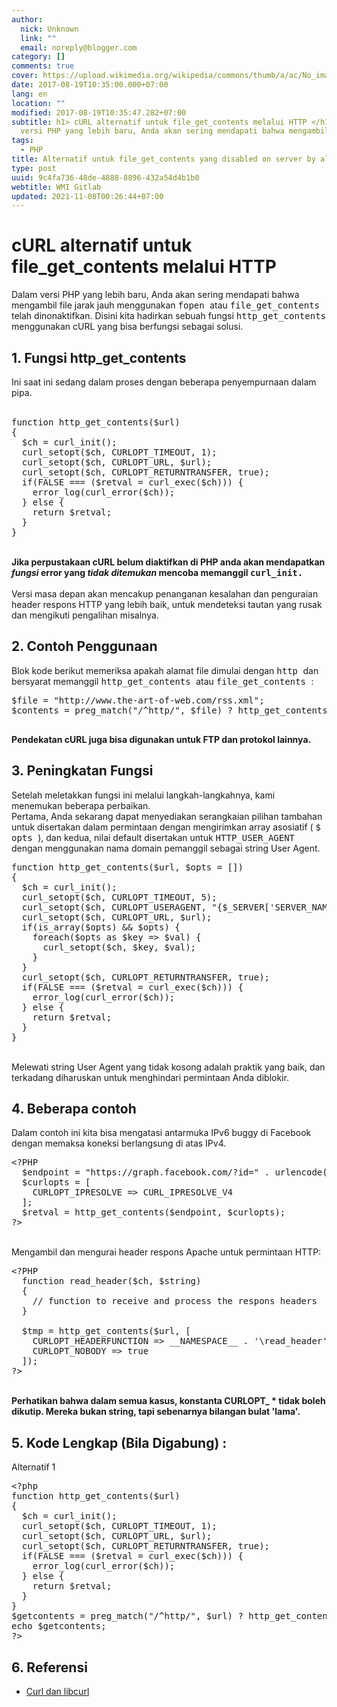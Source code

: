 ```yaml
---
author:
  nick: Unknown
  link: ""
  email: noreply@blogger.com
category: []
comments: true
cover: https://upload.wikimedia.org/wikipedia/commons/thumb/a/ac/No_image_available.svg/2048px-No_image_available.svg.png
date: 2017-08-19T10:35:00.000+07:00
lang: en
location: ""
modified: 2017-08-19T10:35:47.282+07:00
subtitle: h1> cURL alternatif untuk file_get_contents melalui HTTP </h1>Dalam
  versi PHP yang lebih baru, Anda akan sering mendapati bahwa mengambil
tags:
  - PHP
title: Alternatif untuk file_get_contents yang disabled on server by allow_url_fopen=0
type: post
uuid: 9c4fa736-48de-4888-8896-432a54d4b1b0
webtitle: WMI Gitlab
updated: 2021-11-08T00:26:44+07:00
---
```


<h1> cURL alternatif untuk file_get_contents melalui HTTP </h1>Dalam versi PHP yang lebih baru, Anda akan sering mendapati bahwa mengambil file jarak jauh menggunakan    <tt> fopen    </tt> atau    <tt> file_get_contents    </tt> telah dinonaktifkan. Disini kita hadirkan sebuah fungsi    <tt> http_get_contents    </tt> menggunakan cURL yang bisa berfungsi sebagai solusi. <br><h2 id="section_0"> 1. Fungsi http_get_contents </h2>Ini saat ini sedang dalam proses dengan beberapa penyempurnaan dalam pipa.<br><br><pre>function http_get_contents($url)<br>{<br>  $ch = curl_init();<br>  curl_setopt($ch, CURLOPT_TIMEOUT, 1);<br>  curl_setopt($ch, CURLOPT_URL, $url);<br>  curl_setopt($ch, CURLOPT_RETURNTRANSFER, true);<br>  if(FALSE === ($retval = curl_exec($ch))) {<br>    error_log(curl_error($ch));<br>  } else {<br>    return $retval;<br>  }<br>}<br></pre><br><strong>Jika perpustakaan cURL belum diaktifkan di PHP anda akan mendapatkan      <em>fungsi     </em> error yang      <em>tidak ditemukan     </em> mencoba memanggil      <tt> curl_ini</tt></strong><strong><tt>t.</tt></strong><br><br>Versi masa depan akan mencakup penanganan kesalahan dan penguraian header respons HTTP yang lebih baik, untuk mendeteksi tautan yang rusak dan mengikuti pengalihan misalnya. <br><h2 id="section_1"> 2. Contoh Penggunaan </h2>Blok kode berikut memeriksa apakah alamat file dimulai dengan    <tt> http    </tt> dan bersyarat memanggil    <tt> http_get_contents    </tt> atau    <tt> file_get_contents    </tt> :    <br><pre>$file = "http://www.the-art-of-web.com/rss.xml";<br>$contents = preg_match("/^http/", $file) ? http_get_contents($file) : file_get_contents($file);<br>  </pre><strong> Pendekatan cURL juga bisa digunakan untuk FTP dan protokol lainnya.    </strong><br><h2 id="section_2"> 3. Peningkatan Fungsi </h2>Setelah meletakkan fungsi ini melalui langkah-langkahnya, kami menemukan beberapa perbaikan. <br>Pertama, Anda sekarang dapat menyediakan serangkaian pilihan tambahan untuk disertakan dalam permintaan dengan mengirimkan array asosiatif (    <tt> $ opts    </tt> ), dan kedua, nilai default disertakan untuk    <tt> HTTP_USER_AGENT    </tt> dengan menggunakan nama domain pemanggil sebagai string User Agent.<br><pre>function http_get_contents($url, $opts = [])<br>{<br>  $ch = curl_init();<br>  curl_setopt($ch, CURLOPT_TIMEOUT, 5);<br>  curl_setopt($ch, CURLOPT_USERAGENT, "{$_SERVER['SERVER_NAME']}");<br>  curl_setopt($ch, CURLOPT_URL, $url);<br>  if(is_array($opts) &amp;&amp; $opts) {<br>    foreach($opts as $key =&gt; $val) {<br>      curl_setopt($ch, $key, $val);<br>    }<br>  }<br>  curl_setopt($ch, CURLOPT_RETURNTRANSFER, true);<br>  if(FALSE === ($retval = curl_exec($ch))) {<br>    error_log(curl_error($ch));<br>  } else {<br>    return $retval;<br>  }<br>}<br></pre><br>Melewati string User Agent yang tidak kosong adalah praktik yang baik, dan terkadang diharuskan untuk menghindari permintaan Anda diblokir. <br><h2 id="section_3"> 4. Beberapa contoh </h2>Dalam contoh ini kita bisa mengatasi antarmuka IPv6 buggy di Facebook dengan memaksa koneksi berlangsung di atas IPv4. <br><pre>&lt;?PHP<br>  $endpoint = "https://graph.facebook.com/?id=" . urlencode($uri);<br>  $curlopts = [<br>    CURLOPT_IPRESOLVE =&gt; CURL_IPRESOLVE_V4<br>  ];<br>  $retval = http_get_contents($endpoint, $curlopts);<br>?&gt;<br></pre><br>Mengambil dan mengurai     header respons Apache     untuk permintaan HTTP: <br><pre>&lt;?PHP<br>  function read_header($ch, $string)<br>  {<br>    // function to receive and process the respons headers<br>  }<br><br>  $tmp = http_get_contents($url, [<br>    CURLOPT_HEADERFUNCTION =&gt; __NAMESPACE__ . '\read_header',<br>    CURLOPT_NOBODY =&gt; true<br>  ]);<br>?&gt;<br></pre><br><strong> Perhatikan bahwa dalam semua kasus, konstanta CURLOPT_ * tidak boleh dikutip.    </strong>    <strong> Mereka bukan string, tapi sebenarnya bilangan bulat 'lama'.    </strong><br><h2 id="section_4">5. Kode Lengkap (Bila Digabung) : </h2>Alternatif 1<br><pre>&lt;?php<br>function http_get_contents($url)<br>{<br>  $ch = curl_init();<br>  curl_setopt($ch, CURLOPT_TIMEOUT, 1);<br>  curl_setopt($ch, CURLOPT_URL, $url);<br>  curl_setopt($ch, CURLOPT_RETURNTRANSFER, true);<br>  if(FALSE === ($retval = curl_exec($ch))) {<br>    error_log(curl_error($ch));<br>  } else {<br>    return $retval;<br>  }<br>}<br>$getcontents = preg_match("/^http/", $url) ? http_get_contents($url) : file_get_contents($url);<br>echo $getcontents;<br>?&gt;<br></pre><h2 id="section_5">6. Referensi </h2><ul><li>      <a href="https://translate.googleusercontent.com/translate_c?depth=1&amp;nv=1&amp;rurl=translate.google.com&amp;sl=auto&amp;sp=nmt4&amp;tl=id&amp;u=https://curl.haxx.se/&amp;usg=ALkJrhhPnTySpeC1PBtSMBsqjBbcMg6LUA" target="_blank" rel="noopener noreferer nofollow"> Curl dan libcurl      </a>    </li></ul><script>document.querySelectorAll("pre,code");
  pretext.forEach(function (el) {
    el.classList.toggle("notranslate", true);
  });</script>